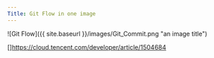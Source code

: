 ```yaml
---
Title: Git Flow in one image
---
```



![Git Flow]({{ site.baseurl }}/images/Git_Commit.png "an image title")

[]https://cloud.tencent.com/developer/article/1504684
